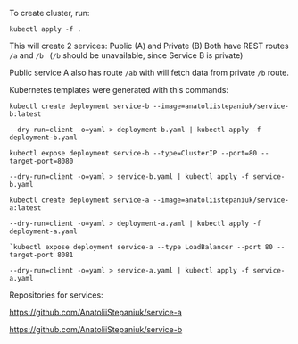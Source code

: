 To create cluster, run:

`kubectl apply -f .`

This will create 2 services: Public (A) and Private (B)
Both have REST routes `/a` and `/b `
(`/b` should be unavailable, since Service B is private)

Public service A also has route `/ab` with will fetch data from private `/b` route.


Kubernetes templates were generated with this commands:
 
```
kubectl create deployment service-b --image=anatoliistepaniuk/service-b:latest

--dry-run=client -o=yaml > deployment-b.yaml | kubectl apply -f deployment-b.yaml

kubectl expose deployment service-b --type=ClusterIP --port=80 --target-port=8080

--dry-run=client -o=yaml > service-b.yaml | kubectl apply -f service-b.yaml

kubectl create deployment service-a --image=anatoliistepaniuk/service-a:latest

--dry-run=client -o=yaml > deployment-a.yaml | kubectl apply -f deployment-a.yaml

`kubectl expose deployment service-a --type LoadBalancer --port 80 --target-port 8081

--dry-run=client -o=yaml > service-a.yaml | kubectl apply -f service-a.yaml
```

Repositories for services:

https://github.com/AnatoliiStepaniuk/service-a

https://github.com/AnatoliiStepaniuk/service-b
